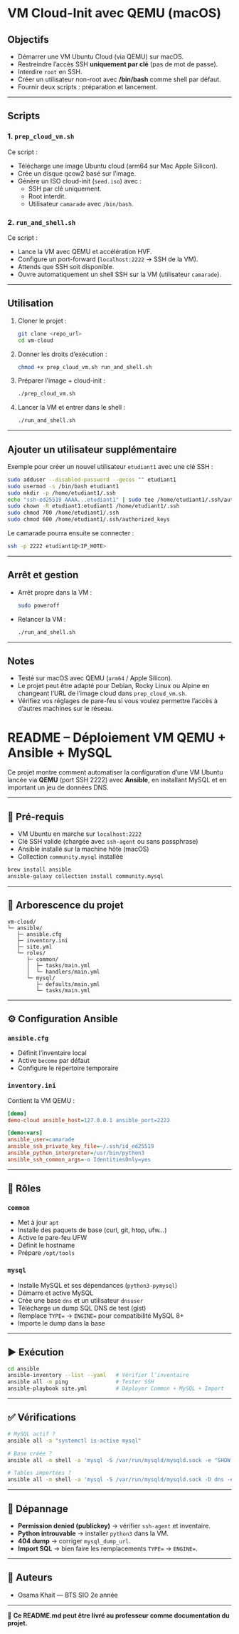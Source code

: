 # VM Cloud-Init avec QEMU (macOS)

## Objectifs
- Démarrer une VM Ubuntu Cloud (via QEMU) sur macOS.
- Restreindre l’accès SSH **uniquement par clé** (pas de mot de passe).
- Interdire `root` en SSH.
- Créer un utilisateur non-root avec **/bin/bash** comme shell par défaut.
- Fournir deux scripts : préparation et lancement.

---

## Scripts

### 1. `prep_cloud_vm.sh`
Ce script :
- Télécharge une image Ubuntu cloud (arm64 sur Mac Apple Silicon).
- Crée un disque qcow2 basé sur l’image.
- Génère un ISO cloud-init (`seed.iso`) avec :
  - SSH par clé uniquement.
  - Root interdit.
  - Utilisateur `camarade` avec `/bin/bash`.

### 2. `run_and_shell.sh`
Ce script :
- Lance la VM avec QEMU et accélération HVF.
- Configure un port-forward (`localhost:2222` → SSH de la VM).
- Attends que SSH soit disponible.
- Ouvre automatiquement un shell SSH sur la VM (utilisateur `camarade`).

---

## Utilisation

1. Cloner le projet :
   ```bash
   git clone <repo_url>
   cd vm-cloud
   ```

2. Donner les droits d’exécution :
   ```bash
   chmod +x prep_cloud_vm.sh run_and_shell.sh
   ```

3. Préparer l’image + cloud-init :
   ```bash
   ./prep_cloud_vm.sh
   ```

4. Lancer la VM et entrer dans le shell :
   ```bash
   ./run_and_shell.sh
   ```

---

## Ajouter un utilisateur supplémentaire

Exemple pour créer un nouvel utilisateur `etudiant1` avec une clé SSH :

```bash
sudo adduser --disabled-password --gecos "" etudiant1
sudo usermod -s /bin/bash etudiant1
sudo mkdir -p /home/etudiant1/.ssh
echo "ssh-ed25519 AAAA...etudiant1" | sudo tee /home/etudiant1/.ssh/authorized_keys
sudo chown -R etudiant1:etudiant1 /home/etudiant1/.ssh
sudo chmod 700 /home/etudiant1/.ssh
sudo chmod 600 /home/etudiant1/.ssh/authorized_keys
```

Le camarade pourra ensuite se connecter :
```bash
ssh -p 2222 etudiant1@<IP_HOTE>
```

---

## Arrêt et gestion

- Arrêt propre dans la VM :
  ```bash
  sudo poweroff
  ```

- Relancer la VM :
  ```bash
  ./run_and_shell.sh
  ```

---

## Notes
- Testé sur macOS avec QEMU (`arm64` / Apple Silicon).
- Le projet peut être adapté pour Debian, Rocky Linux ou Alpine en changeant l’URL de l’image cloud dans `prep_cloud_vm.sh`.
- Vérifiez vos réglages de pare-feu si vous voulez permettre l’accès à d’autres machines sur le réseau.




# README – Déploiement VM QEMU + Ansible + MySQL

Ce projet montre comment automatiser la configuration d’une VM Ubuntu lancée via **QEMU** (port SSH 2222) avec **Ansible**, en installant MySQL et en important un jeu de données DNS.

---

## 🧰 Pré-requis
- VM Ubuntu en marche sur `localhost:2222`
- Clé SSH valide (chargée avec `ssh-agent` ou sans passphrase)
- Ansible installé sur la machine hôte (macOS)
- Collection `community.mysql` installée

```bash
brew install ansible
ansible-galaxy collection install community.mysql
```

---

## 📁 Arborescence du projet
```
vm-cloud/
└─ ansible/
   ├─ ansible.cfg
   ├─ inventory.ini
   ├─ site.yml
   └─ roles/
      ├─ common/
      │  ├─ tasks/main.yml
      │  └─ handlers/main.yml
      └─ mysql/
         ├─ defaults/main.yml
         └─ tasks/main.yml
```

---

## ⚙️ Configuration Ansible

### `ansible.cfg`
- Définit l’inventaire local
- Active `become` par défaut
- Configure le répertoire temporaire

### `inventory.ini`
Contient la VM QEMU :
```ini
[demo]
demo-cloud ansible_host=127.0.0.1 ansible_port=2222

[demo:vars]
ansible_user=camarade
ansible_ssh_private_key_file=~/.ssh/id_ed25519
ansible_python_interpreter=/usr/bin/python3
ansible_ssh_common_args=-o IdentitiesOnly=yes
```

---

## 🧱 Rôles

### `common`
- Met à jour `apt`
- Installe des paquets de base (curl, git, htop, ufw…)
- Active le pare-feu UFW
- Définit le hostname
- Prépare `/opt/tools`

### `mysql`
- Installe MySQL et ses dépendances (`python3-pymysql`)
- Démarre et active MySQL
- Crée une base `dns` et un utilisateur `dnsuser`
- Télécharge un dump SQL DNS de test (gist)
- Remplace `TYPE=` → `ENGINE=` pour compatibilité MySQL 8+
- Importe le dump dans la base

---

## ▶️ Exécution
```bash
cd ansible
ansible-inventory --list --yaml   # Vérifier l’inventaire
ansible all -m ping               # Tester SSH
ansible-playbook site.yml         # Déployer Common + MySQL + Import
```

---

## ✅ Vérifications
```bash
# MySQL actif ?
ansible all -a "systemctl is-active mysql"

# Base créée ?
ansible all -m shell -a 'mysql -S /var/run/mysqld/mysqld.sock -e "SHOW DATABASES LIKE \"dns\";"' --become

# Tables importées ?
ansible all -m shell -a 'mysql -S /var/run/mysqld/mysqld.sock -D dns -e "SHOW TABLES;"' --become
```

---

## 🧰 Dépannage
- **Permission denied (publickey)** → vérifier `ssh-agent` et inventaire.
- **Python introuvable** → installer `python3` dans la VM.
- **404 dump** → corriger `mysql_dump_url`.
- **Import SQL** → bien faire les remplacements `TYPE=` → `ENGINE=`.

---

## 📝 Auteurs
- Osama Khait — BTS SIO 2e année

---

📄 **Ce README.md peut être livré au professeur comme documentation du projet.**

